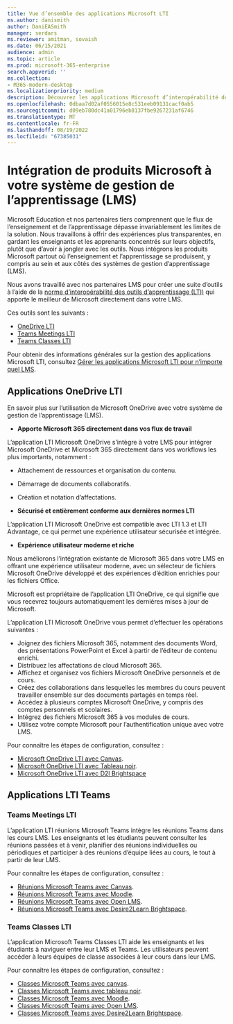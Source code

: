 ```yaml
---
title: Vue d’ensemble des applications Microsoft LTI
ms.author: danismith
author: DaniEASmith
manager: serdars
ms.reviewer: amitman, sovaish
ms.date: 06/15/2021
audience: admin
ms.topic: article
ms.prod: microsoft-365-enterprise
search.appverid: ''
ms.collection:
- M365-modern-desktop
ms.localizationpriority: medium
description: Découvrez les applications Microsoft d’interopérabilité des outils d’apprentissage (LTI) et comment elles aideront les enseignants lors de l’intégration d’applications Microsoft dans leur système de gestion de l’apprentissage (LMS).
ms.openlocfilehash: 0dbaa7d02af0556015e8c531eeb09131cacf0ab5
ms.sourcegitcommit: d09eb780dc41a01796eb8137fbe9267231af6746
ms.translationtype: MT
ms.contentlocale: fr-FR
ms.lasthandoff: 08/19/2022
ms.locfileid: "67385031"
---
```

# <a name="integrating-microsoft-products-with-your-learning-management-system-lms"></a>Intégration de produits Microsoft à votre système de gestion de l’apprentissage (LMS)

Microsoft Education et nos partenaires tiers comprennent que le flux de l’enseignement et de l’apprentissage dépasse invariablement les limites de la solution. Nous travaillons à offrir des expériences plus transparentes, en gardant les enseignants et les apprenants concentrés sur leurs objectifs, plutôt que d’avoir à jongler avec les outils. Nous intégrons les produits Microsoft partout où l’enseignement et l’apprentissage se produisent, y compris au sein et aux côtés des systèmes de gestion d’apprentissage (LMS).

Nous avons travaillé avec nos partenaires LMS pour créer une suite d’outils à l’aide de la [norme d’interopérabilité des outils d’apprentissage (LTI)](https://www.imsglobal.org/activity/learning-tools-interoperability) qui apporte le meilleur de Microsoft directement dans votre LMS.

Ces outils sont les suivants :

- [OneDrive LTI](#onedrive-lti-apps)
- [Teams Meetings LTI](#teams-meetings-lti)
- [Teams Classes LTI](#teams-classes-lti)

Pour obtenir des informations générales sur la gestion des applications Microsoft LTI, consultez [Gérer les applications Microsoft LTI pour n’importe quel LMS](manage-microsoft-one-lti.md).

## <a name="onedrive-lti-apps"></a>Applications OneDrive LTI

En savoir plus sur l’utilisation de Microsoft OneDrive avec votre système de gestion de l’apprentissage (LMS).

- **Apporte Microsoft 365 directement dans vos flux de travail**

L’application LTI Microsoft OneDrive s’intègre à votre LMS pour intégrer Microsoft OneDrive et Microsoft 365 directement dans vos workflows les plus importants, notamment :

- Attachement de ressources et organisation du contenu.
- Démarrage de documents collaboratifs.
- Création et notation d’affectations.

- **Sécurisé et entièrement conforme aux dernières normes LTI**

L’application LTI Microsoft OneDrive est compatible avec LTI 1.3 et LTI Advantage, ce qui permet une expérience utilisateur sécurisée et intégrée.

- **Expérience utilisateur moderne et riche**

Nous améliorons l’intégration existante de Microsoft 365 dans votre LMS en offrant une expérience utilisateur moderne, avec un sélecteur de fichiers Microsoft OneDrive développé et des expériences d’édition enrichies pour les fichiers Office.

Microsoft est propriétaire de l’application LTI OneDrive, ce qui signifie que vous recevrez toujours automatiquement les dernières mises à jour de Microsoft.

L’application LTI Microsoft OneDrive vous permet d’effectuer les opérations suivantes :

- Joignez des fichiers Microsoft 365, notamment des documents Word, des présentations PowerPoint et Excel à partir de l’éditeur de contenu enrichi.
- Distribuez les affectations de cloud Microsoft 365.
- Affichez et organisez vos fichiers Microsoft OneDrive personnels et de cours.
- Créez des collaborations dans lesquelles les membres du cours peuvent travailler ensemble sur des documents partagés en temps réel.
- Accédez à plusieurs comptes Microsoft OneDrive, y compris des comptes personnels et scolaires.
- Intégrez des fichiers Microsoft 365 à vos modules de cours.
- Utilisez votre compte Microsoft pour l’authentification unique avec votre LMS.

Pour connaître les étapes de configuration, consultez :

- [Microsoft OneDrive LTI avec Canvas](onedrive-lti.md).
- [Microsoft OneDrive LTI avec Tableau noir](onedrive-lti-blackboard.md).
- [Microsoft OneDrive LTI avec D2l Brightspace](onedrive-lti-brightspace.md)

## <a name="teams-lti-apps"></a>Applications LTI Teams

### <a name="teams-meetings-lti"></a>Teams Meetings LTI

L’application LTI réunions Microsoft Teams intègre les réunions Teams dans les cours LMS. Les enseignants et les étudiants peuvent consulter les réunions passées et à venir, planifier des réunions individuelles ou périodiques et participer à des réunions d’équipe liées au cours, le tout à partir de leur LMS.

Pour connaître les étapes de configuration, consultez :

- [Réunions Microsoft Teams avec Canvas](teams-meetings-with-canvas.md).
- [Réunions Microsoft Teams avec Moodle](teams-classes-meetings-with-moodle.md).
- [Réunions Microsoft Teams avec Open LMS](open-lms-teams-classes-and-meetings.md).
- [Réunions Microsoft Teams avec Desire2Learn Brightspace](teams-classes-meetings-with-brightspace.md).

### <a name="teams-classes-lti"></a>Teams Classes LTI

L’application Microsoft Teams Classes LTI aide les enseignants et les étudiants à naviguer entre leur LMS et Teams. Les utilisateurs peuvent accéder à leurs équipes de classe associées à leur cours dans leur LMS.

Pour connaître les étapes de configuration, consultez :

- [Classes Microsoft Teams avec canvas](teams-classes-with-canvas.md).
- [Classes Microsoft Teams avec tableau noir](teams-classes-with-blackboard.md).
- [Classes Microsoft Teams avec Moodle](teams-classes-meetings-with-moodle.md).
- [Classes Microsoft Teams avec Open LMS](open-lms-teams-classes-and-meetings.md).
- [Classes Microsoft Teams avec Desire2Learn Brightspace](teams-classes-meetings-with-brightspace.md).
